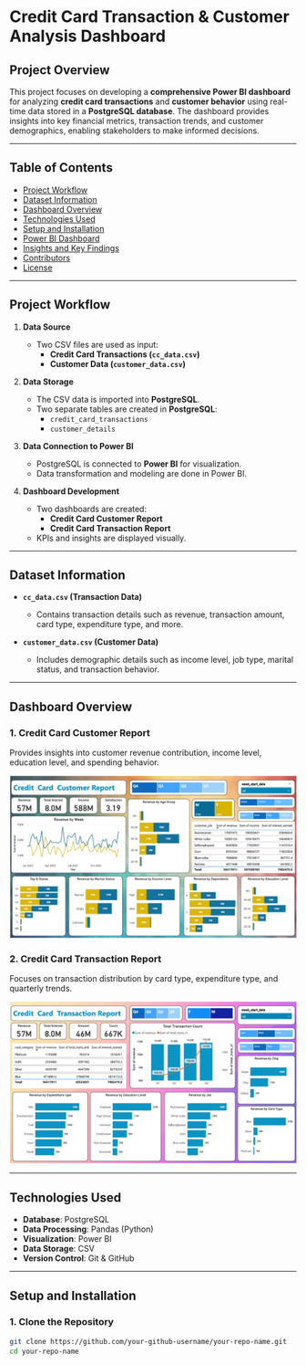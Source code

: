 # **Credit Card Transaction & Customer Analysis Dashboard**

## **Project Overview**
This project focuses on developing a **comprehensive Power BI dashboard** for analyzing **credit card transactions** and **customer behavior** using real-time data stored in a **PostgreSQL database**. The dashboard provides insights into key financial metrics, transaction trends, and customer demographics, enabling stakeholders to make informed decisions.

---

## **Table of Contents**
- [Project Workflow](#project-workflow)
- [Dataset Information](#dataset-information)
- [Dashboard Overview](#dashboard-overview)
- [Technologies Used](#technologies-used)
- [Setup and Installation](#setup-and-installation)
- [Power BI Dashboard](#power-bi-dashboard)
- [Insights and Key Findings](#insights-and-key-findings)
- [Contributors](#contributors)
- [License](#license)

---

## **Project Workflow**
1. **Data Source**  
   - Two CSV files are used as input:
     - **Credit Card Transactions (`cc_data.csv`)**
     - **Customer Data (`customer_data.csv`)**
  
2. **Data Storage**  
   - The CSV data is imported into **PostgreSQL**.
   - Two separate tables are created in **PostgreSQL**:
     - `credit_card_transactions`
     - `customer_details`

3. **Data Connection to Power BI**  
   - PostgreSQL is connected to **Power BI** for visualization.
   - Data transformation and modeling are done in Power BI.

4. **Dashboard Development**  
   - Two dashboards are created:
     - **Credit Card Customer Report**
     - **Credit Card Transaction Report**
   - KPIs and insights are displayed visually.

---

## **Dataset Information**
- **`cc_data.csv` (Transaction Data)**
  - Contains transaction details such as revenue, transaction amount, card type, expenditure type, and more.
  
- **`customer_data.csv` (Customer Data)**
  - Includes demographic details such as income level, job type, marital status, and transaction behavior.

---

## **Dashboard Overview**
### **1. Credit Card Customer Report**  
Provides insights into customer revenue contribution, income level, education level, and spending behavior.

![Customer Report](Customer_report.jpeg)

### **2. Credit Card Transaction Report**  
Focuses on transaction distribution by card type, expenditure type, and quarterly trends.

![Transaction Report](Transaction_Report.jpeg)

---

## **Technologies Used**
- **Database**: PostgreSQL  
- **Data Processing**: Pandas (Python)  
- **Visualization**: Power BI  
- **Data Storage**: CSV  
- **Version Control**: Git & GitHub  

---

## **Setup and Installation**
### **1. Clone the Repository**
```bash
git clone https://github.com/your-github-username/your-repo-name.git
cd your-repo-name
